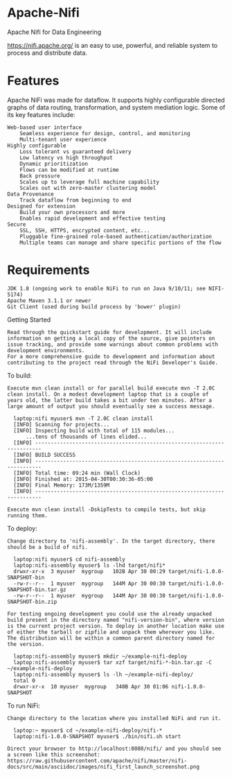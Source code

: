 # Apache-Nifi
Apache Nifi for Data Engineering

https://nifi.apache.org/ is an easy to use, powerful, and reliable system to process and distribute data.

# Features

Apache NiFi was made for dataflow. It supports highly configurable directed graphs of data routing, transformation, and system mediation logic. Some of its key features include:

    Web-based user interface
        Seamless experience for design, control, and monitoring
        Multi-tenant user experience
    Highly configurable
        Loss tolerant vs guaranteed delivery
        Low latency vs high throughput
        Dynamic prioritization
        Flows can be modified at runtime
        Back pressure
        Scales up to leverage full machine capability
        Scales out with zero-master clustering model
    Data Provenance
        Track dataflow from beginning to end
    Designed for extension
        Build your own processors and more
        Enables rapid development and effective testing
    Secure
        SSL, SSH, HTTPS, encrypted content, etc...
        Pluggable fine-grained role-based authentication/authorization
        Multiple teams can manage and share specific portions of the flow

# Requirements

    JDK 1.8 (ongoing work to enable NiFi to run on Java 9/10/11; see NIFI-5174)
    Apache Maven 3.1.1 or newer
    Git Client (used during build process by 'bower' plugin)

Getting Started

    Read through the quickstart guide for development. It will include information on getting a local copy of the source, give pointers on issue tracking, and provide some warnings about common problems with development environments.
    For a more comprehensive guide to development and information about contributing to the project read through the NiFi Developer's Guide.

To build:

    Execute mvn clean install or for parallel build execute mvn -T 2.0C clean install. On a modest development laptop that is a couple of years old, the latter build takes a bit under ten minutes. After a large amount of output you should eventually see a success message.

      laptop:nifi myuser$ mvn -T 2.0C clean install
      [INFO] Scanning for projects...
      [INFO] Inspecting build with total of 115 modules...
          ...tens of thousands of lines elided...
      [INFO] ------------------------------------------------------------------------
      [INFO] BUILD SUCCESS
      [INFO] ------------------------------------------------------------------------
      [INFO] Total time: 09:24 min (Wall Clock)
      [INFO] Finished at: 2015-04-30T00:30:36-05:00
      [INFO] Final Memory: 173M/1359M
      [INFO] ------------------------------------------------------------------------

    Execute mvn clean install -DskipTests to compile tests, but skip running them.

To deploy:

    Change directory to 'nifi-assembly'. In the target directory, there should be a build of nifi.

      laptop:nifi myuser$ cd nifi-assembly
      laptop:nifi-assembly myuser$ ls -lhd target/nifi*
      drwxr-xr-x  3 myuser  mygroup   102B Apr 30 00:29 target/nifi-1.0.0-SNAPSHOT-bin
      -rw-r--r--  1 myuser  mygroup   144M Apr 30 00:30 target/nifi-1.0.0-SNAPSHOT-bin.tar.gz
      -rw-r--r--  1 myuser  mygroup   144M Apr 30 00:30 target/nifi-1.0.0-SNAPSHOT-bin.zip

    For testing ongoing development you could use the already unpacked build present in the directory named "nifi-version-bin", where version is the current project version. To deploy in another location make use of either the tarball or zipfile and unpack them wherever you like. The distribution will be within a common parent directory named for the version.

      laptop:nifi-assembly myuser$ mkdir ~/example-nifi-deploy
      laptop:nifi-assembly myuser$ tar xzf target/nifi-*-bin.tar.gz -C ~/example-nifi-deploy
      laptop:nifi-assembly myuser$ ls -lh ~/example-nifi-deploy/
      total 0
      drwxr-xr-x  10 myuser  mygroup   340B Apr 30 01:06 nifi-1.0.0-SNAPSHOT

To run NiFi:

    Change directory to the location where you installed NiFi and run it.

      laptop:~ myuser$ cd ~/example-nifi-deploy/nifi-*
      laptop:nifi-1.0.0-SNAPSHOT myuser$ ./bin/nifi.sh start

    Direct your browser to http://localhost:8080/nifi/ and you should see a screen like this screenshot: 
    https://raw.githubusercontent.com/apache/nifi/master/nifi-docs/src/main/asciidoc/images/nifi_first_launch_screenshot.png
